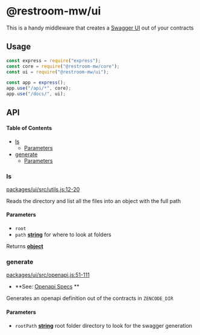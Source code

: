 # @restroom-mw/ui

This is a handy middleware that creates a [Swagger UI](https://swagger.io/tools/swagger-ui/) out of your contracts

## Usage

```js
const express = require("express");
const core = require("@restroom-mw/core");
const ui = require("@restroom-mw/ui");

const app = express();
app.use("/api/*", core);
app.use("/docs/", ui);
```

## API

<!-- Generated by documentation.js. Update this documentation by updating the source code. -->

#### Table of Contents

-   [ls](#ls)
    -   [Parameters](#parameters)
-   [generate](#generate)
    -   [Parameters](#parameters-1)

### ls

[packages/ui/src/utils.js:12-20](https://github.com/dyne/restroom-mw/blob/f8af9488d0719d50796f1c613b91c2d32cd0f3c8/packages/ui/src/utils.js#L12-L20 "Source code on GitHub")

Reads the directory and list all the files
into an object with the full path

#### Parameters

-   `root`  
-   `path` **[string](https://developer.mozilla.org/docs/Web/JavaScript/Reference/Global_Objects/String)** for where to look at folders

Returns **[object](https://developer.mozilla.org/docs/Web/JavaScript/Reference/Global_Objects/Object)** 

### generate

[packages/ui/src/openapi.js:51-111](https://github.com/dyne/restroom-mw/blob/f8af9488d0719d50796f1c613b91c2d32cd0f3c8/packages/ui/src/openapi.js#L51-L111 "Source code on GitHub")

-   **See: [Openapi Specs](http://spec.openapis.org/oas/v3.0.3)
    **

Generates an openapi definition out of the contracts in `ZENCODE_DIR`

#### Parameters

-   `rootPath` **[string](https://developer.mozilla.org/docs/Web/JavaScript/Reference/Global_Objects/String)** root folder directory to look for the swagger generation
